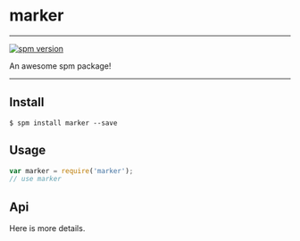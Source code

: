 # marker

---

[![spm version](http://spmjs.io/badge/marker)](http://spmjs.io/package/marker)

An awesome spm package!

---

## Install

```
$ spm install marker --save
```

## Usage

```js
var marker = require('marker');
// use marker
```

## Api

Here is more details.

